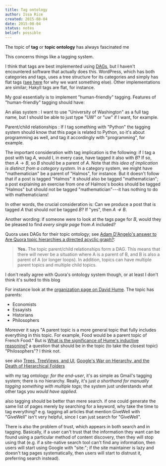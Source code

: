 ```yaml
---
title: Tag ontology
author: Issa Rice
created: 2015-08-04
date: 2015-08-04
status: notes
belief: possible
---
```


The topic of **tag** or **topic ontology** has always fascinated me

This concerns things like a tagging system.

I think that tags are best implemented using [DAGs](https://en.wikipedia.org/wiki/Directed_acyclic_graph), but I haven't encountered software that actually does this.
WordPress, which has both categories and tags, uses a tree structure for its categories and simply has flat tags ([see here](https://wordpress.org/ideas/topic/allow-child-category-to-have-multiple-parents) for why we want something else).
Other implementations are similar; Hakyll tags are flat, for instance.

My goal essentially is to implement "human-friendly" tagging.
Features of "human-friendly" tagging should have:

An alias system
:   I want to use "University of Washington" as a full tag name, but I should be able to just type "UW" or "uw" if I want, for example.

Parent/child relationships
:   If I tag something with "Python" the tagging system should know that this page is related to Python, so it's about programming as well, and tag it accordingly with "programming", for example.

The important consideration with tag implication is the following: if I tag a post with tag $A$, would I, in every case, have tagged it also with $B$?
If so, then $A\to B$, so $B$ should be a parent of $A$.
Note that *this idea of implication is distinct from a category system*.
In a category system, we might have "mathematician" be a parent of "Halmos", for instance.
But it doesn't follow that if a post is tagged "Halmos" it should also be tagged "mathematician"; a post explaining an exercise from one of Halmos's books should be tagged "Halmos" but should not be tagged "mathematician"---it has nothing to do with mathematicians!

In other words, the crucial consideration is: Can we produce a post that is tagged $A$ that should *not* be tagged $B$?
If "yes", then $A \not\to B$.

Another wording: if someone were to look at the tags page for $B$, would they be pleased to find *every single page* from $A$ included?

Quora uses DAGs for their topic ontology; see [Adam D'Angelo's answer to Are Quora topic hierarchies a directed acyclic graph?](https://www.quora.com/Are-Quora-topic-hierarchies-a-directed-acyclic-graph/answer/Adam-DAngelo):

> **Yes.** The topic parent/child relationships form a DAG. This means that
> there will never be a situation where A is a parent of B, and B is also a
> parent of A (or longer loops). In addition, topics can have multiple parent
> topics and multiple child topics.

I don't really agree with Quora's ontology system though, or at least I don't think it's suited to this blog

For instance look at the [organization page on David Hume](https://www.quora.com/David-Hume/organize).
The topic has parents:

- Economists
- Essayists
- Historians
- Philosophers

Moreover it says "A parent topic is a more general topic that fully includes everything in this topic. For example, Food would be a parent topic of French Food."
But is [What is the significance of Hume's inductive reasoning?](https://www.quora.com/What-is-the-significance-of-Humes-inductive-reasoning) a question that should be in the topic (to take the closest topic) "Philosophers"?
I think not.

see also [Trees, TreeViews, and UI](http://blog.codinghorror.com/trees-treeviews-and-ui/), [Google's War on Hierarchy, and the Death of Hierarchical Folders](https://web.archive.org/web/20060106062021/http://www.microcontentnews.com/articles/deathofhierarchy.htm)

with my tag ontology: *for the end-user*, it's as simple as Gmail's tagging system; there is no hierarchy.
Really, it's just *a shorthand for manually tagging something with multiple tags*; the system just understands what other tags you *would have applied*.

also tagging should be better than mere search. if one could generate the same list of pages merely by searching for a keyword, why take the time to tag everything?
e.g. tagging all articles that mention GiveWell with "GiveWell" isn't very helpful, since I can just search for "GiveWell".

There is also the problem of trust, which appears in both search and in tagging.
Basically, if a user can't trust that the information they want can be found using a particular method of content discovery, then they will stop using that (e.g. if a site-native search tool can't find any information, then users will start using Google with "site:"; if the site maintainer is lazy and doesn't tag pages systematically, then users will start to distrust it, preferring search instead).
